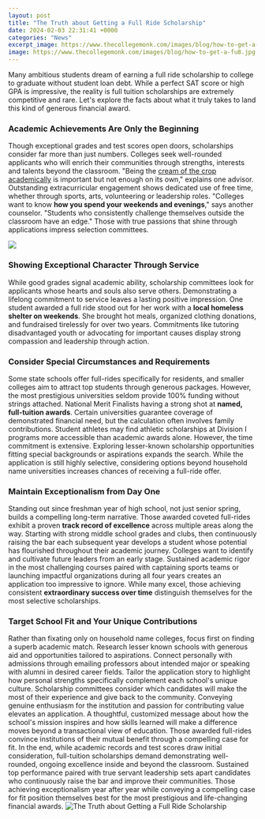 ```yaml
---
layout: post
title: "The Truth about Getting a Full Ride Scholarship"
date: 2024-02-03 22:31:41 +0000
categories: "News"
excerpt_image: https://www.thecollegemonk.com/images/blog/how-to-get-a-fu8.jpg
image: https://www.thecollegemonk.com/images/blog/how-to-get-a-fu8.jpg
---
```


Many ambitious students dream of earning a full ride scholarship to college to graduate without student loan debt. While a perfect SAT score or high GPA is impressive, the reality is full tuition scholarships are extremely competitive and rare. Let's explore the facts about what it truly takes to land this kind of generous financial award.
### Academic Achievements Are Only the Beginning
Though exceptional grades and test scores open doors, scholarships consider far more than just numbers. Colleges seek well-rounded applicants who will enrich their communities through strengths, interests and talents beyond the classroom. "Being the [cream of the crop academically](https://yt.io.vn/collection/abdi) is important but not enough on its own," explains one advisor. 
Outstanding extracurricular engagement shows dedicated use of free time, whether through sports, arts, volunteering or leadership roles. "Colleges want to know **how you spend your weekends and evenings**," says another counselor. "Students who consistently challenge themselves outside the classroom have an edge." Those with true passions that shine through applications impress selection committees.

![](https://i.ytimg.com/vi/Hw_f-2oBl48/maxresdefault.jpg)
### Showing Exceptional Character Through Service  
While good grades signal academic ability, scholarship committees look for applicants whose hearts and souls also serve others. Demonstrating a lifelong commitment to service leaves a lasting positive impression. One student awarded a full ride stood out for her work with a **local homeless shelter on weekends**. She brought hot meals, organized clothing donations, and fundraised tirelessly for over two years. Commitments like tutoring disadvantaged youth or advocating for important causes display strong compassion and leadership through action.
### Consider Special Circumstances and Requirements
Some state schools offer full-rides specifically for residents, and smaller colleges aim to attract top students through generous packages. However, the most prestigious universities seldom provide 100% funding without strings attached. National Merit Finalists having a strong shot at **named, full-tuition awards**. Certain universities guarantee coverage of demonstrated financial need, but the calculation often involves family contributions. 
Student athletes may find athletic scholarships at Division I programs more accessible than academic awards alone. However, the time commitment is extensive. Exploring lesser-known scholarship opportunities fitting special backgrounds or aspirations expands the search. While the application is still highly selective, considering options beyond household name universities increases chances of receiving a full-ride offer.
### Maintain Exceptionalism from Day One  
Standing out since freshman year of high school, not just senior spring, builds a compelling long-term narrative. Those awarded coveted full-rides exhibit a proven **track record of excellence** across multiple areas along the way. Starting with strong middle school grades and clubs, then continuously raising the bar each subsequent year develops a student whose potential has flourished throughout their academic journey. 
Colleges want to identify and cultivate future leaders from an early stage. Sustained academic rigor in the most challenging courses paired with captaining sports teams or launching impactful organizations during all four years creates an application too impressive to ignore. While many excel, those achieving consistent **extraordinary success over time** distinguish themselves for the most selective scholarships.  
### Target School Fit and Your Unique Contributions
Rather than fixating only on household name colleges, focus first on finding a superb academic match. Research lesser known schools with generous aid and opportunities tailored to aspirations. Connect personally with admissions through emailing professors about intended major or speaking with alumni in desired career fields. Tailor the application story to highlight how personal strengths specifically complement each school's unique culture.
Scholarship committees consider which candidates will make the most of their experience and give back to the community. Conveying genuine enthusiasm for the institution and passion for contributing value elevates an application. A thoughtful, customized message about how the school's mission inspires and how skills learned will make a difference moves beyond a transactional view of education. Those awarded full-rides convince institutions of their mutual benefit through a compelling case for fit.
In the end, while academic records and test scores draw initial consideration, full-tuition scholarships demand demonstrating well-rounded, ongoing excellence inside and beyond the classroom. Sustained top performance paired with true servant leadership sets apart candidates who continuously raise the bar and improve their communities. Those achieving exceptionalism year after year while conveying a compelling case for fit position themselves best for the most prestigious and life-changing financial awards.
![The Truth about Getting a Full Ride Scholarship](https://www.thecollegemonk.com/images/blog/how-to-get-a-fu8.jpg)